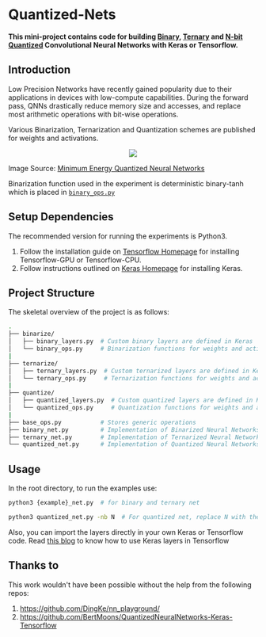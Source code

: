 # Quantized-Nets

**This mini-project contains code for building [Binary][1], [Ternary][2] and [N-bit Quantized][3] Convolutional Neural Networks with Keras or Tensorflow.** 


Introduction
------------
Low Precision Networks have recently gained popularity due to their applications in devices with low-compute capabilities. During the forward pass, QNNs drastically reduce memory size and accesses, and replace most arithmetic operations with bit-wise operations. 

Various Binarization, Ternarization and Quantization schemes are published for weights and activations. 


<p align="center">
  <img src="https://imgur.com/ASAVPwX.png">
</p>


Image Source: [Minimum Energy Quantized Neural Networks][6]

Binarization function used in the experiment is deterministic binary-tanh which is placed in [```binary_ops.py```][3]


Setup Dependencies
-----
The recommended version for running the experiments is Python3.

1. Follow the installation guide on [Tensorflow Homepage][4] for installing Tensorflow-GPU or Tensorflow-CPU. 
2. Follow instructions outlined on [Keras Homepage][5] for installing Keras.


Project Structure
-----------------
The skeletal overview of the project is as follows: 

```bash
.
├── binarize/
│   ├── binary_layers.py  # Custom binary layers are defined in Keras 
│   └── binary_ops.py     # Binarization functions for weights and activations
|
├── ternarize/
│   ├── ternary_layers.py  # Custom ternarized layers are defined in Keras
│   └── ternary_ops.py     # Ternarization functions for weights and activations
|
├── quantize/
│   ├── quantized_layers.py  # Custom quantized layers are defined in Keras
│   └── quantized_ops.py     # Quantization functions for weights and activations
|
├── base_ops.py           # Stores generic operations              
├── binary_net.py         # Implementation of Binarized Neural Networks
├── ternary_net.py        # Implementation of Ternarized Neural Networks
└── quantized_net.py      # Implementation of Quantized Neural Networks
```

Usage
----------
In the root directory, to run the examples use: 

```bash 
python3 {example}_net.py  # for binary and ternary net

python3 quantized_net.py -nb N  # For quantized net, replace N with the number of bits you want to quantize the weights and activations to. (default value of N =4)
```

Also, you can import the layers directly in your own Keras or Tensorflow code. Read [this blog][7] to know how to use Keras layers in Tensorflow


[1]:https://arxiv.org/abs/1602.02830
[2]:https://arxiv.org/abs/1605.04711
[3]:https://arxiv.org/abs/1609.07061
[4]:https://www.tensorflow.org/install/
[5]:https://keras.io/#installation
[6]:https://arxiv.org/pdf/1711.00215.pdf
[7]:https://blog.keras.io/keras-as-a-simplified-interface-to-tensorflow-tutorial.html

Thanks to
---------
This work wouldn't have been possible without the help from the following repos:

1. https://github.com/DingKe/nn_playground/
2. https://github.com/BertMoons/QuantizedNeuralNetworks-Keras-Tensorflow




